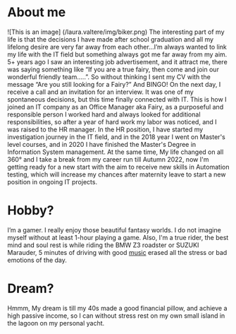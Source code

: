 # About me
![This is an image] (/laura.valtere/img/biker.png)
The interesting part of my life is that the decisions I have made after school graduation and all my lifelong desire are very far away from each other…I’m always wanted to link my life with the IT field but something always got me far away from my aim.
5+ years ago I saw an interesting job advertisement, and it attract me, there was saying something like “If you are a true fairy, then come and join our wonderful friendly team…..”. So without thinking I sent my CV with the message “Are you still looking for a Fairy?” And BINGO! On the next day, I receive a call and an invitation for an interview. It was one of my spontaneous decisions, but this time finally connected with IT. This is how I joined an IT company as an Office Manager aka Fairy, as a purposeful and responsible person I worked hard and always looked for additional responsibilities, so after a year of hard work my labor was noticed, and I was raised to the HR manager. In the HR position, I have started my investigation journey in the IT field, and in the 2018 year I went on Master's level courses, and in 2020 I have finished the Master's Degree in Information System management. At the same time, My life changed on all 360° and I take a break from my career run till Autumn 2022, now I'm getting ready for a new start with the aim to receive new skills in Automation testing, which will increase my chances after maternity leave to start a new position in ongoing IT projects.

# Hobby?
I’m a gamer. I really enjoy those beautiful fantasy worlds. I do not imagine myself without at least 1-hour playing a game.
Also, I'm a true rider, the best mind and soul rest is while riding the BMW Z3 roadster or SUZUKI Marauder, 5 minutes of driving with good [music](https://www.youtube.com/watch?v=iv8GW1GaoIc) erased all the stress or bad emotions of the day.

# Dream?
Hmmm, My dream is till my 40s made a good financial pillow, and achieve a high passive income, so I can without stress rest on my own small island in the lagoon on my personal yacht.
